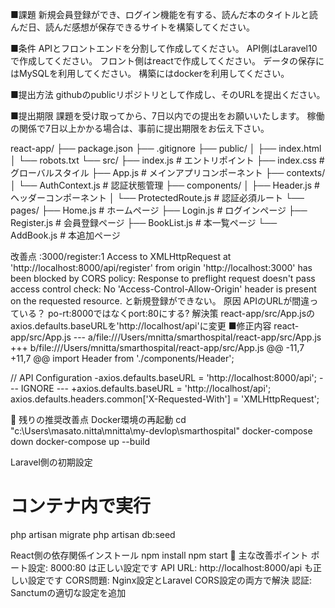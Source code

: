 ■課題
新規会員登録ができ、ログイン機能を有する、読んだ本のタイトルと読んだ日、読んだ感想が保存できるサイトを構築してください。

■条件
APIとフロントエンドを分割して作成してください。
API側はLaravel10で作成してください。
フロント側はreactで作成してください。
データの保存にはMySQLを利用してください。
構築にはdockerを利用してください。

■提出方法
githubのpublicリポジトリとして作成し、そのURLを提出ください。

■提出期限
課題を受け取ってから、7日以内での提出をお願いいたします。
稼働の関係で7日以上かかる場合は、事前に提出期限をお伝え下さい。


react-app/
├── package.json
├── .gitignore
├── public/
│   ├── index.html
│   └── robots.txt
└── src/
    ├── index.js          # エントリポイント
    ├── index.css         # グローバルスタイル
    ├── App.js            # メインアプリコンポーネント
    ├── contexts/
    │   └── AuthContext.js # 認証状態管理
    ├── components/
    │   ├── Header.js      # ヘッダーコンポーネント
    │   └── ProtectedRoute.js # 認証必須ルート
    └── pages/
        ├── Home.js        # ホームページ
        ├── Login.js       # ログインページ
        ├── Register.js    # 会員登録ページ
        ├── BookList.js    # 本一覧ページ
        └── AddBook.js     # 本追加ページ



改善点
:3000/register:1 Access to XMLHttpRequest at 'http://localhost:8000/api/register' from origin 'http://localhost:3000' has been blocked by CORS policy: Response to preflight request doesn't pass access control check: No 'Access-Control-Allow-Origin' header is present on the requested resource.
と新規登録ができない。
原因
APIのURLが間違っている？
po-rt:8000ではなくport:80にする?
解決策
react-app/src/App.jsのaxios.defaults.baseURLを'http://localhost/api'に変更
■修正内容
react-app/src/App.js
--- a/file:///Users/mnitta/smarthospital/react-app/src/App.js
+++ b/file:///Users/mnitta/smarthospital/react-app/src/App.js
@@ -11,7 +11,7 @@   import Header from './components/Header';
 
 // API Configuration
-axios.defaults.baseURL = 'http://localhost:8000/api';  --- IGNORE ---
+axios.defaults.baseURL = 'http://localhost/api';
 axios.defaults.headers.common['X-Requested-With'] = 'XMLHttpRequest';                  


 📝 残りの推奨改善点
Docker環境の再起動
cd "c:\Users\masato.nitta\mnitta\my-devlop\smarthospital"
docker-compose down
docker-compose up --build

Laravel側の初期設定
# コンテナ内で実行
php artisan migrate
php artisan db:seed

React側の依存関係インストール
npm install
npm start
🎯 主な改善ポイント
ポート設定: 8000:80 は正しい設定です
API URL: http://localhost:8000/api も正しい設定です
CORS問題: Nginx設定とLaravel CORS設定の両方で解決
認証: Sanctumの適切な設定を追加